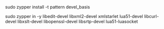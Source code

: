 sudo zypper install -t pattern devel_basis

sudo zypper in -y libedit-devel libxml2-devel xmlstarlet lua51-devel libcurl-devel libxslt-devel libopenssl-devel libsrtp-devel lua51-luasocket


